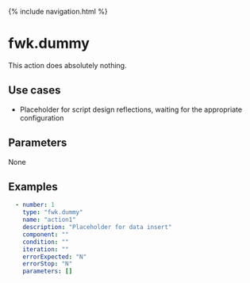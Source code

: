 {% include navigation.html %}

# fwk.dummy

This action does absolutely nothing.

## Use cases

* Placeholder for script design reflections, waiting for the appropriate configuration

## Parameters

None

## Examples

```yaml
  - number: 1
    type: "fwk.dummy"
    name: "action1"
    description: "Placeholder for data insert"
    component: ""
    condition: ""
    iteration: ""
    errorExpected: "N"
    errorStop: "N"
    parameters: []
```
